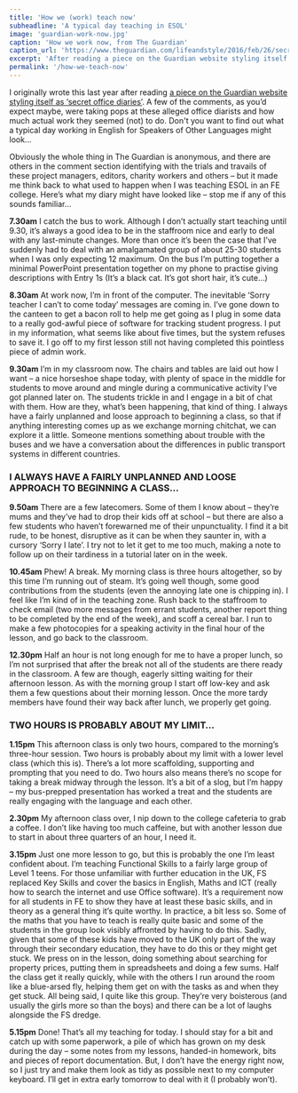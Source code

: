 ```yaml
---
title: 'How we (work) teach now'
subheadline: 'A typical day teaching in ESOL'
image: 'guardian-work-now.jpg'
caption: 'How we work now, from The Guardian'
caption_url: 'https://www.theguardian.com/lifeandstyle/2016/feb/26/secret-office-diaries'
excerpt: 'After reading a piece on the Guardian website styling itself as ‘secret office diaries’, I decided to write up what a typical day working in English for Speakers of Other Languages might look like...'
permalink: '/how-we-teach-now'
---
```

I originally wrote this last year after reading [a piece on the Guardian website styling itself as ‘secret office diaries’](https://www.theguardian.com/lifeandstyle/2016/feb/26/secret-office-diaries). A few of the comments, as you’d expect maybe, were taking pops at these alleged office diarists and how much actual work they seemed (not) to do. Don't you want to find out what a typical day working in English for Speakers of Other Languages might look...

<!--more-->

Obviously the whole thing in The Guardian is anonymous, and there are others in the comment section identifying with the trials and travails of these project managers, editors, charity workers and others – but it made me think back to what used to happen when I was teaching ESOL in an FE college. Here’s what my diary might have looked like – stop me if any of this sounds familiar…

**7.30am** I catch the bus to work. Although I don’t actually start teaching until 9.30, it’s always a good idea to be in the staffroom nice and early to deal with any last-minute changes. More than once it’s been the case that I’ve suddenly had to deal with an amalgamated group of about 25-30 students when I was only expecting 12 maximum. On the bus I’m putting together a minimal PowerPoint presentation together on my phone to practise giving descriptions with Entry 1s (It’s a black cat. It’s got short hair, it’s cute…)

**8.30am** At work now, I’m in front of the computer. The inevitable ‘Sorry teacher I can’t to come today’ messages are coming in. I’ve gone down to the canteen to get a bacon roll to help me get going as I plug in some data to a really god-awful piece of software for tracking student progress. I put in my information, what seems like about five times, but the system refuses to save it. I go off to my first lesson still not having completed this pointless piece of admin work.

**9.30am** I’m in my classroom now. The chairs and tables are laid out how I want – a nice horseshoe shape today, with plenty of space in the middle for students to move around and mingle during a communicative activity I’ve got planned later on. The students trickle in and I engage in a bit of chat with them. How are they, what’s been happening, that kind of thing. I always have a fairly unplanned and loose approach to beginning a class, so that if anything interesting comes up as we exchange morning chitchat, we can explore it a little. Someone mentions something about trouble with the buses and we have a conversation about the differences in public transport systems in different countries.

### I ALWAYS HAVE A FAIRLY UNPLANNED AND LOOSE APPROACH TO BEGINNING A CLASS…

**9.50am** There are a few latecomers. Some of them I know about – they’re mums and they’ve had to drop their kids off at school – but there are also a few students who haven’t forewarned me of their unpunctuality. I find it a bit rude, to be honest, disruptive as it can be when they saunter in, with a cursory ‘Sorry I late’. I try not to let it get to me too much, making a note to follow up on their tardiness in a tutorial later on in the week.

**10.45am** Phew! A break. My morning class is three hours altogether, so by this time I’m running out of steam. It’s going well though, some good contributions from the students (even the annoying late one is chipping in). I feel like I’m kind of in the teaching zone. Rush back to the staffroom to check email (two more messages from errant students, another report thing to be completed by the end of the week), and scoff a cereal bar. I run to make a few photocopies for a speaking activity in the final hour of the lesson, and go back to the classroom.

**12.30pm** Half an hour is not long enough for me to have a proper lunch, so I’m not surprised that after the break not all of the students are there ready in the classroom. A few are though, eagerly sitting waiting for their afternoon lesson. As with the morning group I start off low-key and ask them a few questions about their morning lesson. Once the more tardy members have found their way back after lunch, we properly get going.

### TWO HOURS IS PROBABLY ABOUT MY LIMIT…

**1.15pm** This afternoon class is only two hours, compared to the morning’s three-hour session. Two hours is probably about my limit with a lower level class (which this is). There’s a lot more scaffolding, supporting and prompting that you need to do. Two hours also means there’s no scope for taking a break midway through the lesson. It’s a bit of a slog, but I’m happy – my bus-prepped presentation has worked a treat and the students are really engaging with the language and each other.

**2.30pm** My afternoon class over, I nip down to the college cafeteria to grab a coffee. I don’t like having too much caffeine, but with another lesson due to start in about three quarters of an hour, I need it.

**3.15pm** Just one more lesson to go, but this is probably the one I’m least confident about. I’m teaching Functional Skills to a fairly large group of Level 1 teens. For those unfamiliar with further education in the UK, FS replaced Key Skills and cover the basics in English, Maths and ICT (really how to search the internet and use Office software). It’s a requirement now for all students in FE to show they have at least these basic skills, and in theory as a general thing it’s quite worthy. In practice, a bit less so. Some of the maths that you have to teach is really quite basic and some of the students in the group look visibly affronted by having to do this. Sadly, given that some of these kids have moved to the UK only part of the way through their secondary education, they have to do this or they might get stuck. We press on in the lesson, doing something about searching for property prices, putting them in spreadsheets and doing a few sums. Half the class get it really quickly, while with the others I run around the room like a blue-arsed fly, helping them get on with the tasks as and when they get stuck. All being said, I quite like this group. They’re very boisterous (and usually the girls more so than the boys) and there can be a lot of laughs alongside the FS dredge.

**5.15pm** Done! That’s all my teaching for today. I should stay for a bit and catch up with some paperwork, a pile of which has grown on my desk during the day – some notes from my lessons, handed-in homework, bits and pieces of report documentation. But, I don’t have the energy right now, so I just try and make them look as tidy as possible next to my computer keyboard. I’ll get in extra early tomorrow to deal with it (I probably won’t).
